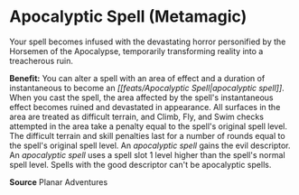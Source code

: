﻿---
cssclass: [feats]

---
# Apocalyptic Spell (Metamagic)

Your spell becomes infused with the devastating horror personified by the Horsemen of the Apocalypse, temporarily transforming reality into a treacherous ruin.

**Benefit:** You can alter a spell with an area of effect and a duration of instantaneous to become an _[[feats/Apocalyptic Spell|apocalyptic spell]]_. When you cast the spell, the area affected by the spell's instantaneous effect becomes ruined and devastated in appearance. All surfaces in the area are treated as difficult terrain, and Climb, Fly, and Swim checks attempted in the area take a penalty equal to the spell's original spell level. The difficult terrain and skill penalties last for a number of rounds equal to the spell's original spell level. An _apocalyptic spell_ gains the evil descriptor. An _apocalyptic spell_ uses a spell slot 1 level higher than the spell's normal spell level. Spells with the good descriptor can't be apocalyptic spells.

**Source** Planar Adventures